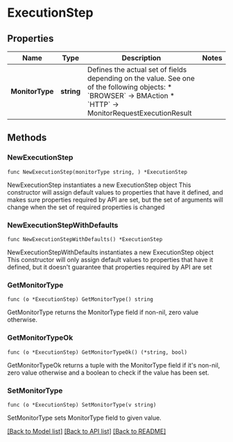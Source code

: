 # ExecutionStep

## Properties

Name | Type | Description | Notes
------------ | ------------- | ------------- | -------------
**MonitorType** | **string** | Defines the actual set of fields depending on the value. See one of the following objects:   * &#x60;BROWSER&#x60; -&gt; BMAction  * &#x60;HTTP&#x60; -&gt; MonitorRequestExecutionResult   | 

## Methods

### NewExecutionStep

`func NewExecutionStep(monitorType string, ) *ExecutionStep`

NewExecutionStep instantiates a new ExecutionStep object
This constructor will assign default values to properties that have it defined,
and makes sure properties required by API are set, but the set of arguments
will change when the set of required properties is changed

### NewExecutionStepWithDefaults

`func NewExecutionStepWithDefaults() *ExecutionStep`

NewExecutionStepWithDefaults instantiates a new ExecutionStep object
This constructor will only assign default values to properties that have it defined,
but it doesn't guarantee that properties required by API are set

### GetMonitorType

`func (o *ExecutionStep) GetMonitorType() string`

GetMonitorType returns the MonitorType field if non-nil, zero value otherwise.

### GetMonitorTypeOk

`func (o *ExecutionStep) GetMonitorTypeOk() (*string, bool)`

GetMonitorTypeOk returns a tuple with the MonitorType field if it's non-nil, zero value otherwise
and a boolean to check if the value has been set.

### SetMonitorType

`func (o *ExecutionStep) SetMonitorType(v string)`

SetMonitorType sets MonitorType field to given value.



[[Back to Model list]](../README.md#documentation-for-models) [[Back to API list]](../README.md#documentation-for-api-endpoints) [[Back to README]](../README.md)


